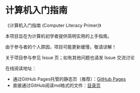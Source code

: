 # 计算机入门指南

《计算机入门指南 (Computer Literacy Primer)》

本项目旨在为计算机初学者提供简明实用的上手指南。

由于参与者的个人原因，项目可能更新缓慢，敬请谅解！

关于项目参与参见 Issue 页；如有其他问题也请发 Issue 交流讨论

在线阅读地址：

- 通过GitHub Pages托管的静态页（推荐）：[GitHub Pages](https://computer-literacy-primer.github.io/Computer-Literacy-Primer/)
- 直接通过GitHub阅读md格式的文件：[目录页](src/SUMMARY.md)
